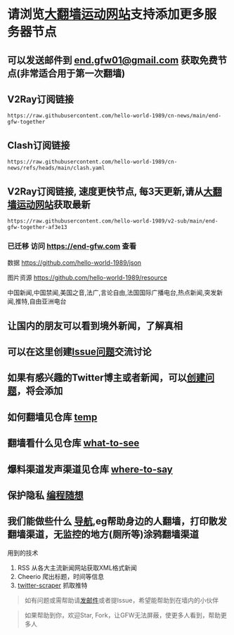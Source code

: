# 请浏览[大翻墙运动网站](https://end-gfw.com)支持添加更多服务器节点

## 可以发送邮件到 end.gfw01@gmail.com 获取免费节点(非常适合用于第一次翻墙)

## V2Ray订阅链接
```
https://raw.githubusercontent.com/hello-world-1989/cn-news/main/end-gfw-together
```

## Clash订阅链接
```
https://raw.githubusercontent.com/hello-world-1989/cn-news/refs/heads/main/clash.yaml
```

## V2Ray订阅链接, 速度更快节点, 每3天更新,请从[大翻墙运动网站](https://end-gfw.com)获取最新
```
https://raw.githubusercontent.com/hello-world-1989/v2-sub/main/end-gfw-together-af3e13
```




### 已迁移 访问 https://end-gfw.com 查看

数据 https://github.com/hello-world-1989/json

图片资源 https://github.com/hello-world-1989/resource

中国新闻,中国禁闻,美国之音,法广,言论自由,法国国际广播电台,热点新闻,突发新闻,推特,自由亚洲电台

## 让国内的朋友可以看到境外新闻，了解真相

## 可以在这里创建[Issue问题](https://github.com/hello-world-1989/cn-news/issues)交流讨论

## 如果有感兴趣的Twitter博主或者新闻，可以[创建问题](https://github.com/hello-world-1989/cn-news/issues)，将会添加

## 如何翻墙见仓库 [temp](https://github.com/hello-world-1989/temp)
## 翻墙看什么见仓库 [what-to-see](https://github.com/hello-world-1989/what-to-see)
## 爆料渠道发声渠道见仓库 [where-to-say](https://github.com/hello-world-1989/where-to-say)
## 保护隐私 [编程随想](https://github.com/hello-world-1989/program-think-image)
## 我们能做些什么 [导航](https://weinidaohang.com/),eg帮助身边的人翻墙，打印散发翻墙渠道，无监控的地方(厕所等)涂鸦翻墙渠道

用到的技术
1. RSS     从各大主流新闻网站获取XML格式新闻
2. Cheerio 爬出标题，时间等信息
3. [twitter-scraper](https://github.com/n0madic/twitter-scraper) 抓取推特


>如有问题或需帮助请[发邮件](mailto:free.vpn.list@hotmail.com)或者提Issue，希望能帮助到在墙内的小伙伴

>如果帮助到你，欢迎Star, Fork，让GFW无法屏蔽，使更多人看到，帮助更多人
